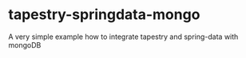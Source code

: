 tapestry-springdata-mongo
=========================

A very simple example how to integrate tapestry and spring-data with mongoDB
